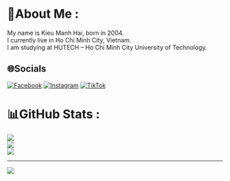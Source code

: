 # 💫About Me :
My name is Kieu Manh Hai, born in 2004.<br>
I currently live in Ho Chi Minh City, Vietnam.<br>
I am studying at HUTECH – Ho Chi Minh City University of Technology.

## 🌐Socials
[![Facebook](https://img.shields.io/badge/Facebook-%231877F2.svg?logo=Facebook&logoColor=white)](https://facebook.com/mh.kieuuu) [![Instagram](https://img.shields.io/badge/Instagram-%23E4405F.svg?logo=Instagram&logoColor=white)](https://instagram.com/mh.kieuuu_) [![TikTok](https://img.shields.io/badge/TikTok-%23000000.svg?logo=TikTok&logoColor=white)](https://tiktok.com/@mhkieuuu) 
# 📊GitHub Stats :
![](https://github-readme-stats.vercel.app/api?username=manhhaikieu&theme=radical&hide_border=false&include_all_commits=false&count_private=false)<br/>
![](https://github-readme-streak-stats.herokuapp.com/?user=manhhaikieu&theme=radical&hide_border=false)<br/>
![](https://github-readme-stats.vercel.app/api/top-langs/?username=manhhaikieu&theme=radical&hide_border=false&include_all_commits=false&count_private=false&layout=compact)

---
[![](https://visitcount.itsvg.in/api?id=manhhaikieu&icon=0&color=0)](https://visitcount.itsvg.in)
